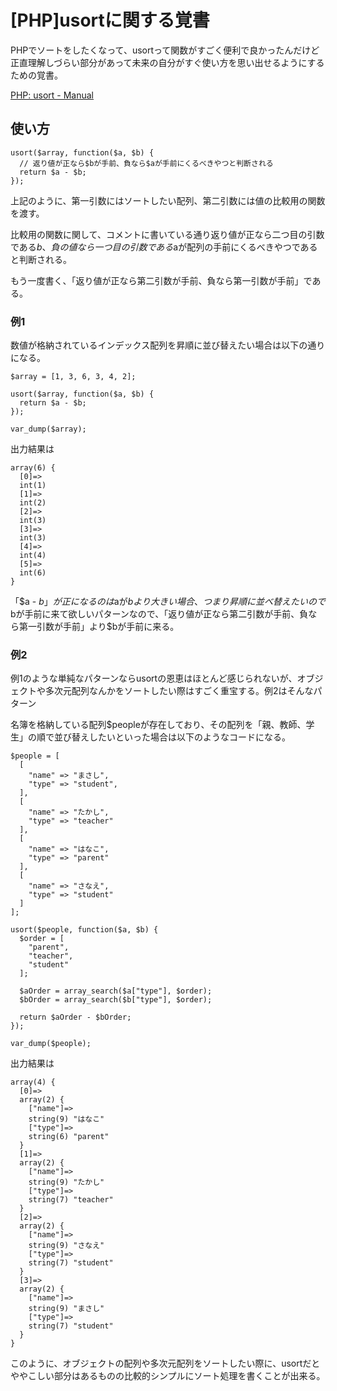# [PHP]usortに関する覚書

PHPでソートをしたくなって、usortって関数がすごく便利で良かったんだけど正直理解しづらい部分があって未来の自分がすぐ使い方を思い出せるようにするための覚書。

[PHP: usort - Manual](http://php.net/manual/ja/function.usort.php)

## 使い方

```
usort($array, function($a, $b) {
  // 返り値が正なら$bが手前、負なら$aが手前にくるべきやつと判断される
  return $a - $b;
});
```

上記のように、第一引数にはソートしたい配列、第二引数には値の比較用の関数を渡す。

比較用の関数に関して、コメントに書いている通り返り値が正なら二つ目の引数である$b、負の値なら一つ目の引数である$aが配列の手前にくるべきやつであると判断される。

もう一度書く、「返り値が正なら第二引数が手前、負なら第一引数が手前」である。

### 例1

数値が格納されているインデックス配列を昇順に並び替えたい場合は以下の通りになる。

```
$array = [1, 3, 6, 3, 4, 2];

usort($array, function($a, $b) {
  return $a - $b;
});

var_dump($array);
```

出力結果は

```
array(6) {
  [0]=>
  int(1)
  [1]=>
  int(2)
  [2]=>
  int(3)
  [3]=>
  int(3)
  [4]=>
  int(4)
  [5]=>
  int(6)
}
```

「$a - $b」が正になるのは$aが$bより大きい場合、つまり昇順に並べ替えたいので$bが手前に来て欲しいパターンなので、「返り値が正なら第二引数が手前、負なら第一引数が手前」より$bが手前に来る。

### 例2

例1のような単純なパターンならusortの恩恵はほとんど感じられないが、オブジェクトや多次元配列なんかをソートしたい際はすごく重宝する。例2はそんなパターン

名簿を格納している配列$peopleが存在しており、その配列を「親、教師、学生」の順で並び替えしたいといった場合は以下のようなコードになる。

```
$people = [
  [
    "name" => "まさし",
    "type" => "student",
  ],
  [
    "name" => "たかし",
    "type" => "teacher"
  ],
  [
    "name" => "はなこ",
    "type" => "parent"
  ],
  [
    "name" => "さなえ",
    "type" => "student"
  ]
];

usort($people, function($a, $b) {
  $order = [
    "parent",
    "teacher",
    "student"
  ];

  $aOrder = array_search($a["type"], $order);
  $bOrder = array_search($b["type"], $order);

  return $aOrder - $bOrder;
});

var_dump($people);
```

出力結果は

```
array(4) {
  [0]=>
  array(2) {
    ["name"]=>
    string(9) "はなこ"
    ["type"]=>
    string(6) "parent"
  }
  [1]=>
  array(2) {
    ["name"]=>
    string(9) "たかし"
    ["type"]=>
    string(7) "teacher"
  }
  [2]=>
  array(2) {
    ["name"]=>
    string(9) "さなえ"
    ["type"]=>
    string(7) "student"
  }
  [3]=>
  array(2) {
    ["name"]=>
    string(9) "まさし"
    ["type"]=>
    string(7) "student"
  }
}
```

このように、オブジェクトの配列や多次元配列をソートしたい際に、usortだとややこしい部分はあるものの比較的シンプルにソート処理を書くことが出来る。
